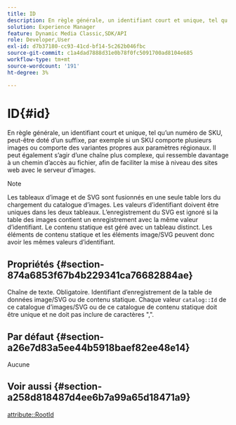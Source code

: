 ```yaml
---
title: ID
description: En règle générale, un identifiant court et unique, tel qu’un numéro de SKU, peut-être doté d’un suffixe, par exemple si un SKU comporte plusieurs images ou comporte des variantes propres aux paramètres régionaux.
solution: Experience Manager
feature: Dynamic Media Classic,SDK/API
role: Developer,User
exl-id: d7b37180-cc93-41cd-bf14-5c262b046fbc
source-git-commit: c1a4dad7888d31e0b78f0fc5091700ad8104e685
workflow-type: tm+mt
source-wordcount: '191'
ht-degree: 3%

---
```


# ID{#id}

En règle générale, un identifiant court et unique, tel qu’un numéro de SKU, peut-être doté d’un suffixe, par exemple si un SKU comporte plusieurs images ou comporte des variantes propres aux paramètres régionaux. Il peut également s’agir d’une chaîne plus complexe, qui ressemble davantage à un chemin d’accès au fichier, afin de faciliter la mise à niveau des sites web avec le serveur d’images.

>[!NOTE]
>
>Les tableaux d’image et de SVG sont fusionnés en une seule table lors du chargement du catalogue d’images. Les valeurs d’identifiant doivent être uniques dans les deux tableaux. L’enregistrement du SVG est ignoré si la table des images contient un enregistrement avec la même valeur d’identifiant. Le contenu statique est géré avec un tableau distinct. Les éléments de contenu statique et les éléments image/SVG peuvent donc avoir les mêmes valeurs d’identifiant.

## Propriétés {#section-874a6853f67b4b229341ca76682884ae}

Chaîne de texte. Obligatoire. Identifiant d’enregistrement de la table de données image/SVG ou de contenu statique. Chaque valeur `catalog::Id` de ce catalogue d’images/SVG ou de ce catalogue de contenu statique doit être unique et ne doit pas inclure de caractères &quot;,&quot;.

## Par défaut {#section-a26e7d83a5ee44b5918baef82ee48e14}

Aucune

## Voir aussi {#section-a258d818487d4ee6b7a99a65d18471a9}

[attribute::RootId](../../../../../../is-api/image-catalog/image-serving-api-ref/c-image-catalog-reference/c-attributes-reference/r-rootid.md#reference-13653312925e4a08b90f99961d53f546)
